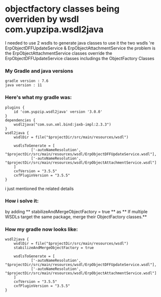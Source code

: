 # objectfactory classes being overriden by wsdl com.yupzipa.wsdl2java
I needed to use 2 wsdls to generate java classes to use it
the two wsdls 're ErpObjectDFFUpdateService & ErpObjectAttachmentService
the problem is the ErpObjectAttachmentService classes override the ErpObjectDFFUpdateService classes includings the ObjectFactory Classes

### My Gradle and java versions
```
gradle version : 7.6
java version : 11

```
### Here's what my gradle was: 
```
plugins {
	id 'com.yupzip.wsdl2java' version '3.0.0'
}
dependencies {
    wsdl2java("com.sun.xml.bind:jaxb-impl:2.3.3")
}
wsdl2java {
    wsdlDir = file("$projectDir/src/main/resources/wsdl")

    wsdlsToGenerate = [
            ['-autoNameResolution', "$projectDir/src/main/resources/wsdl/ErpObjectDFFUpdateService.wsdl"],
            ['-autoNameResolution', "$projectDir/src/main/resources/wsdl/ErpObjectAttachmentService.wsdl"]
    ]
    cxfVersion = "3.5.5"
    cxfPluginVersion = "3.5.5"
}
```
i just mentioned the related details

### How i solve it:
by adding ** stabilizeAndMergeObjectFactory = true **
as ** If multiple WSDLs target the same package, merge their ObjectFactory classes.** 

### How my gradle now looks like:
```
wsdl2java {
    wsdlDir = file("$projectDir/src/main/resources/wsdl")
    stabilizeAndMergeObjectFactory = true

    wsdlsToGenerate = [
            ['-autoNameResolution', "$projectDir/src/main/resources/wsdl/ErpObjectDFFUpdateService.wsdl"],
            ['-autoNameResolution', "$projectDir/src/main/resources/wsdl/ErpObjectAttachmentService.wsdl"]
    ]
    cxfVersion = "3.5.5"
    cxfPluginVersion = "3.5.5"
}
```
